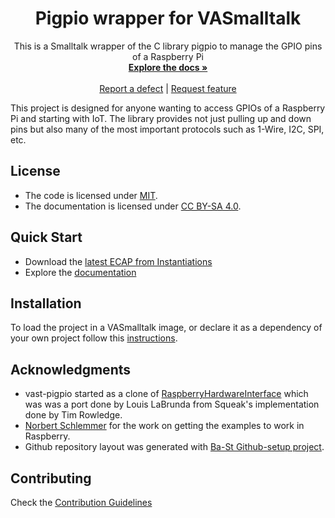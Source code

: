 <p align="center">
 <h1 align="center">Pigpio wrapper for VASmalltalk</h1>
  <p align="center">
    This is a Smalltalk wrapper of the C library pigpio to manage the GPIO pins of a Raspberry Pi
    <br>
    <a href="docs/"><strong>Explore the docs »</strong></a>
    <br>
    <br>
    <a href="https://github.com/vasmalltalk/pigpio-vast/issues/new?labels=Type%3A+Defect">Report a defect</a>
    |
    <a href="https://github.com/vasmalltalk/pigpio-vast/issues/new?labels=Type%3A+Feature">Request feature</a>
  </p>
</p>

This project is designed for anyone wanting to access GPIOs of a Raspberry Pi and starting with IoT. The library provides not just pulling up and down pins but also many of the most important protocols such as 1-Wire, I2C, SPI, etc.


## License
- The code is licensed under [MIT](LICENSE).
- The documentation is licensed under [CC BY-SA 4.0](http://creativecommons.org/licenses/by-sa/4.0/).

## Quick Start

- Download the [latest ECAP from Instantiations](https://www.instantiations.com/ecap/)
- Explore the [documentation](docs/)

## Installation

To load the project in a VASmalltalk image, or declare it as a dependency of your own project follow this [instructions](docs/Installation.md).


## Acknowledgments

- vast-pigpio started as a clone of [RaspberryHardwareInterface](http://vastgoodies.com/projects/Raspberry%2520Pi%2520Hardware%2520Interface) which was was a port done by Louis LaBrunda from Squeak's implementation done by Tim Rowledge.
- [Norbert Schlemmer](https://github.com/Noschvie) for the work on getting the examples to work in Raspberry.
- Github repository layout was generated with [Ba-St Github-setup project](https://github.com/ba-st/GitHub-setup).

## Contributing

Check the [Contribution Guidelines](CONTRIBUTING.md)

